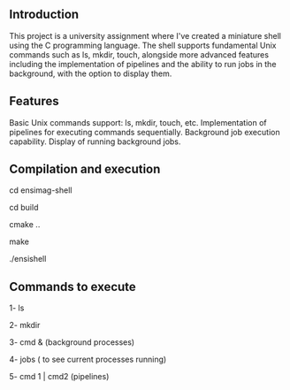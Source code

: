 Introduction
----------
This project is a university assignment where I've created a miniature shell using the C programming language. The shell supports fundamental Unix commands such as ls, mkdir, touch, alongside more advanced features including the implementation of pipelines and the ability to run jobs in the background, with the option to display them.

Features
-------
Basic Unix commands support: ls, mkdir, touch, etc.
Implementation of pipelines for executing commands sequentially.
Background job execution capability.
Display of running background jobs.

Compilation and execution
----------
cd ensimag-shell

cd build

cmake ..

make

./ensishell

Commands to execute
----------
1- ls

2- mkdir

3- cmd & (background processes)

4- jobs ( to see current processes running)

5- cmd 1 | cmd2 (pipelines)
